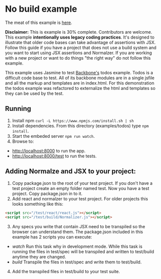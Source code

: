 # No build example

The meat of this example is [here](https://github.com/TimothyRHuertas/normalizer/blob/master/examples/todos/test/spec/todos-spec.js).

**Disclaimer:**  This is example is 30% complete.  Contributors are welcome.  This example **intentionally uses legacy coding practices**.  It's designed to illustrate that older code bases can take advantage of assertions with JSX.  Follow this guide if you have a project that does not use a build system and you want to start using JSX assertions and Normalzer.  If you are working with a new project or want to do things "the right way" do not follow this example. 

This example uses Jasmine to test [Backbone's](https://github.com/jashkenas/backbone) todos example.  Todos is a difficult code base to test.  All of its backbone modules are in a single jsfile and all the markup and templates are in index.html.  For this demonstration the todos example was refactored to externalize the html and templates so they can be used by the test. 

## Running

1. Install npm `curl -L https://www.npmjs.com/install.sh | sh`
2. Install dependencies.  From this directory (examples/todos) type `npm install`.
3. Start the embeded server `npm run watch`.
4. Browse to: 

* [http://localhost:8000](http://localhost:8000) to run the app. 
* [http://localhost:8000/test](http://localhost:8000/test) to run the tests. 

## Adding Normalze and JSX to your project:

1. Copy package.json to the root of your test project.  If you don't have a test project create an empty folder named test.  Now you have a test project.  Copy package.json in to it.
2. Add react and normalzer to your test project.  For older projects this looks something like this:

```html
<script src="/test/react/react.js"></script>
<script src="/test/build/Normalizer.js"></script> 
```
3. Any specs you write that contain JSX need to be transpiled so the browser can understand them.  The package.json included in this example has 2 scripts you can execute:
  * *watch* Run this task why in development mode.  While this task is running the files in test/spec will be transpiled and written to test/build anytime they are changed. 
  * *build* Transpile the files in test/spec and write them to test/build.
4.  Add the transpiled files in test/build to your test suite.  


